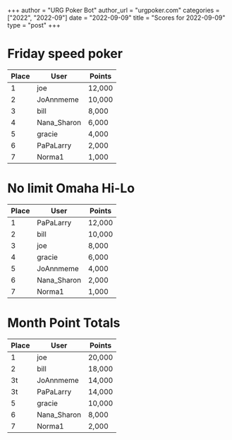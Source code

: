 +++
author = "URG Poker Bot"
author_url = "urgpoker.com"
categories = ["2022", "2022-09"]
date = "2022-09-09"
title = "Scores for 2022-09-09"
type = "post"
+++
# Friday speed poker

| Place | User | Points |
|-------|------|--------|
| 1 | joe | 12,000 |
| 2 | JoAnnmeme | 10,000 |
| 3 | bill | 8,000 |
| 4 | Nana_Sharon | 6,000 |
| 5 | gracie | 4,000 |
| 6 | PaPaLarry | 2,000 |
| 7 | Norma1 | 1,000 |

# No limit Omaha Hi-Lo

| Place | User | Points |
|-------|------|--------|
| 1 | PaPaLarry | 12,000 |
| 2 | bill | 10,000 |
| 3 | joe | 8,000 |
| 4 | gracie | 6,000 |
| 5 | JoAnnmeme | 4,000 |
| 6 | Nana_Sharon | 2,000 |
| 7 | Norma1 | 1,000 |

# Month Point Totals

| Place | User | Points |
|-------|------|--------|
| 1 | joe | 20,000 |
| 2 | bill | 18,000 |
| 3t | JoAnnmeme | 14,000 |
| 3t | PaPaLarry | 14,000 |
| 5 | gracie | 10,000 |
| 6 | Nana_Sharon | 8,000 |
| 7 | Norma1 | 2,000 |

